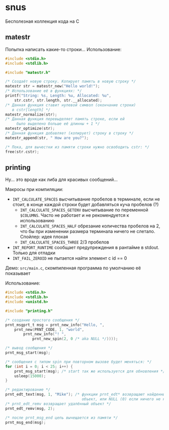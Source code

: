 # snus

Бесполезная коллекция кода на C

## matestr

Попытка написать какие-то строки... Использование:

```c
#include <stdio.h>
#include <stdlib.h>

#include "matestr.h"

/* Создаёт новую строку. Копирует память в новую строку */
matestr str = matestr_new("Hello world!");
/* Использование её в функциях: */
printf("String: %s, Length: %u, Allocated: %u",
	str.cstr, str.length, str.__allocated);
/* Данная функция ставит нулевой символ (окончание строки)
   в cstr[length] */
matestr_normalize(str);
/* Данная функция перевыделяет память строке, если ей
	 было выделено больше её длинны + 1 */
matestr_optimize(str);
/* Данная функция добавляет (копирует) строку в строку */
matestr_append(str, " How are you?");

/* Пока, для вычестки из памяти строки нужно освободить cstr: */
free(str.cstr);
```

## printing

Ну... это вроде как либа для красивых сообщений...

Макросы при компиляции:

* `INT_CALCULATE_SPACES` высчитывание пробелов в терминале, если не стоит, в конце
	каждой строки будет добавляться куча пробелов (?)
	* `INT_CALCULATE_SPACES_GETENV` высчитывание по переменной `$COLUMNS`. Часто не
		работает и не рекомендуется к использованию
	* `INT_CALCULATE_SPACES_HALF` обрезание количества пробелов на 2, что бы при
		изменении размера терминала ничего не слетало. Спойлер: идея плохая
	* `INT_CALCULATE_SPACES_THREE` 2/3 пробелов
* `INT_REPORT_RUNTIME` сообщает предупреждения в рантайме в stdout. Только для отладки
* `INT_FAIL_ZEROID` не пытается найти элемент с id == 0

Демо: `src/main.c`, скомпиленная программа по умолчанию её показывает

Использование:

```c
#include <stdio.h>
#include <stdlib.h>
#include <unistd.h>

#include "printing.h"

/* создание простого сообщения */
prnt_msgprt_t msg = prnt_new_info("Hello, ",
	prnt_new(PRNT_CODE, 1, "world", 
		prnt_new_info("! ", 
			prnt_new_spin(2, 0 /* aka NULL */))));

/* вывод сообщения */
prnt_msg_start(msg);

/* сообщения с типом spin при повторном вызове будет меняться: */
for (int i = 0; i < 25; i++) {
	prnt_msg_start(msg); /* start так же используется для обновления */
	usleep(15000);
}

/* редактирование */
prnt_edt_text(msg, 1, "Mike"); /* функции prnt_edt* возвращают найденный
                                  объект, или NULL (0) если ничего не нашли */
/* prnt_edt_remv возвращает удалённый объект */
prnt_edt_remv(msg, 2);

/* после prnt_msg_end цепь вычещается из памяти */
prnt_msg_end(msg);
```


